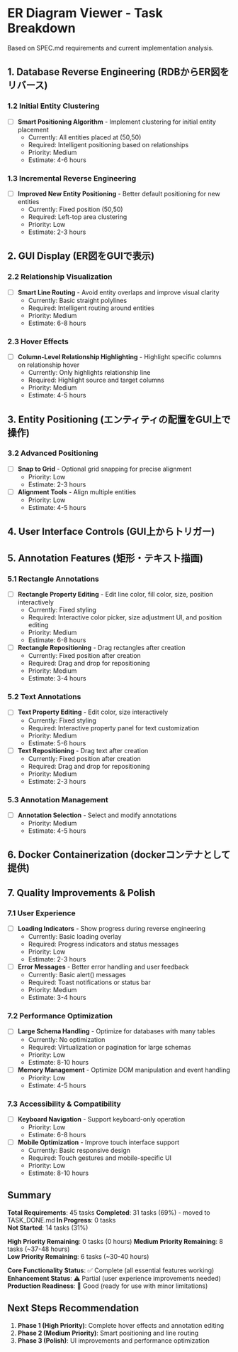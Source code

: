 # ER Diagram Viewer - Task Breakdown

Based on SPEC.md requirements and current implementation analysis.

## 1. Database Reverse Engineering (RDBからER図をリバース)

### 1.2 Initial Entity Clustering
- [ ] **Smart Positioning Algorithm** - Implement clustering for initial entity placement
  - Currently: All entities placed at (50,50)
  - Required: Intelligent positioning based on relationships
  - Priority: Medium
  - Estimate: 4-6 hours

### 1.3 Incremental Reverse Engineering
- [ ] **Improved New Entity Positioning** - Better default positioning for new entities
  - Currently: Fixed position (50,50)
  - Required: Left-top area clustering
  - Priority: Low
  - Estimate: 2-3 hours

## 2. GUI Display (ER図をGUIで表示)


### 2.2 Relationship Visualization
- [ ] **Smart Line Routing** - Avoid entity overlaps and improve visual clarity
  - Currently: Basic straight polylines
  - Required: Intelligent routing around entities
  - Priority: Medium
  - Estimate: 6-8 hours

### 2.3 Hover Effects
- [ ] **Column-Level Relationship Highlighting** - Highlight specific columns on relationship hover
  - Currently: Only highlights relationship line
  - Required: Highlight source and target columns
  - Priority: Medium
  - Estimate: 4-5 hours



## 3. Entity Positioning (エンティティの配置をGUI上で操作)


### 3.2 Advanced Positioning
- [ ] **Snap to Grid** - Optional grid snapping for precise alignment
  - Priority: Low
  - Estimate: 2-3 hours
- [ ] **Alignment Tools** - Align multiple entities
  - Priority: Low
  - Estimate: 4-5 hours

## 4. User Interface Controls (GUI上からトリガー)



## 5. Annotation Features (矩形・テキスト描画)

### 5.1 Rectangle Annotations
- [ ] **Rectangle Property Editing** - Edit line color, fill color, size, position interactively
  - Currently: Fixed styling
  - Required: Interactive color picker, size adjustment UI, and position editing
  - Priority: Medium
  - Estimate: 6-8 hours
- [ ] **Rectangle Repositioning** - Drag rectangles after creation
  - Currently: Fixed position after creation
  - Required: Drag and drop for repositioning
  - Priority: Medium
  - Estimate: 3-4 hours

### 5.2 Text Annotations
- [ ] **Text Property Editing** - Edit color, size interactively
  - Currently: Fixed styling
  - Required: Interactive property panel for text customization
  - Priority: Medium
  - Estimate: 5-6 hours
- [ ] **Text Repositioning** - Drag text after creation
  - Currently: Fixed position after creation
  - Required: Drag and drop for repositioning
  - Priority: Medium
  - Estimate: 2-3 hours

### 5.3 Annotation Management
- [ ] **Annotation Selection** - Select and modify annotations
  - Priority: Medium
  - Estimate: 4-5 hours

## 6. Docker Containerization (dockerコンテナとして提供)




## 7. Quality Improvements & Polish

### 7.1 User Experience
- [ ] **Loading Indicators** - Show progress during reverse engineering
  - Currently: Basic loading overlay
  - Required: Progress indicators and status messages
  - Priority: Low
  - Estimate: 2-3 hours
- [ ] **Error Messages** - Better error handling and user feedback
  - Currently: Basic alert() messages
  - Required: Toast notifications or status bar
  - Priority: Medium
  - Estimate: 3-4 hours

### 7.2 Performance Optimization
- [ ] **Large Schema Handling** - Optimize for databases with many tables
  - Currently: No optimization
  - Required: Virtualization or pagination for large schemas
  - Priority: Low
  - Estimate: 8-10 hours
- [ ] **Memory Management** - Optimize DOM manipulation and event handling
  - Priority: Low
  - Estimate: 4-5 hours

### 7.3 Accessibility & Compatibility
- [ ] **Keyboard Navigation** - Support keyboard-only operation
  - Priority: Low
  - Estimate: 6-8 hours
- [ ] **Mobile Optimization** - Improve touch interface support
  - Currently: Basic responsive design
  - Required: Touch gestures and mobile-specific UI
  - Priority: Low
  - Estimate: 8-10 hours

## Summary

**Total Requirements**: 45 tasks
**Completed**: 31 tasks (69%) - moved to TASK_DONE.md
**In Progress**: 0 tasks  
**Not Started**: 14 tasks (31%)

**High Priority Remaining**: 0 tasks (0 hours)
**Medium Priority Remaining**: 8 tasks (~37-48 hours)  
**Low Priority Remaining**: 6 tasks (~30-40 hours)

**Core Functionality Status**: ✅ Complete (all essential features working)
**Enhancement Status**: ⚠️ Partial (user experience improvements needed)
**Production Readiness**: 🔄 Good (ready for use with minor limitations)

## Next Steps Recommendation

1. **Phase 1 (High Priority)**: Complete hover effects and annotation editing
2. **Phase 2 (Medium Priority)**: Smart positioning and line routing
3. **Phase 3 (Polish)**: UI improvements and performance optimization